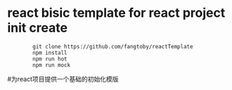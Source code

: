 # react bisic template for react project init create

            git clone https://github.com/fangtoby/reactTemplate
            npm install
            npm run hot
            npm run mock

#为react项目提供一个基础的初始化模版